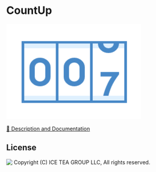 CountUp
====

<img src="../Support/Images/CountUp.png" width="358" height="252">

[📙 Description and Documentation](https://docs.wisej.com/extensions/extensions/countup)

License
-------
<img src="http://iceteagroup.com/wp-content/uploads/2017/01/Square-64x64-trasp.png" height="20" align="top"> Copyright (C) ICE TEA GROUP LLC, All rights reserved.
